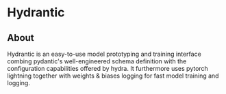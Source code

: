 # Hydrantic

## About
Hydrantic is an easy-to-use model prototyping and training interface combing pydantic's well-engineered schema 
definition with the configuration capabilities offered by hydra. It furthermore uses pytorch lightning together with
weights  & biases logging for fast model training and logging.